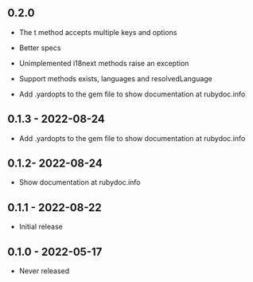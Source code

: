 ## 0.2.0

* The t method accepts multiple keys and options
* Better specs
* Unimplemented i18next methods raise an exception
* Support methods exists, languages and resolvedLanguage

* Add .yardopts to the gem file to show documentation at rubydoc.info

## 0.1.3 - 2022-08-24

* Add .yardopts to the gem file to show documentation at rubydoc.info

## 0.1.2- 2022-08-24

* Show documentation at rubydoc.info

## 0.1.1 - 2022-08-22

* Initial release

## 0.1.0 - 2022-05-17

* Never released

